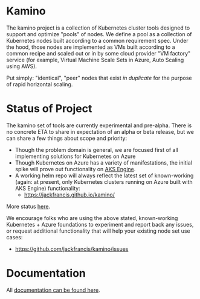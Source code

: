 # Kamino

The kamino project is a collection of Kubernetes cluster tools designed to support and optimize "pools" of nodes. We define a pool as a collection of Kubernetes nodes built according to a common requirement spec. Under the hood, those nodes are implemented as VMs built according to a common recipe and scaled out or in by some cloud provider "VM factory" service (for example, Virtual Machine Scale Sets in Azure, Auto Scaling using AWS).

Put simply: "identical", "peer" nodes that exist _in duplicate_ for the purpose of rapid horizontal scaling.

# Status of Project

The kamino set of tools are currently experimental and pre-alpha. There is no concrete ETA to share in expectation of an alpha or beta release, but we can share a few things about scope and priority:

- Though the problem domain is general, we are focused first of all implementing solutions for Kubernetes on Azure
- Though Kubernetes on Azure has a variety of manifestations, the initial spike will prove out functionality on [AKS Engine](https://github.com/Azure/aks-engine).
- A working helm repo will always reflect the latest set of known-working (again: at present, only Kubernetes clusters running on Azure built with AKS Engine) functionality:
  - https://jackfrancis.github.io/kamino/

More status [here][status].

We encourage folks who are using the above stated, known-working Kubernetes + Azure foundations to experiment and report back any issues, or request additional functionality that will help your existing node set use cases:

- https://github.com/jackfrancis/kamino/issues

# Documentation

All [documentation can be found here][docs].

[docs]: docs/README.md
[status]: docs/status.md
